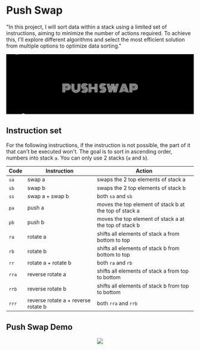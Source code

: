 # Push Swap

"In this project, I will sort data within a stack using a limited set of instructions, aiming to minimize the number of actions required. To achieve this, I'll explore different algorithms and select the most efficient solution from multiple options to optimize data sorting."

<div align="center" max-width="auto" max-height="auto">
	<img src="./image/push_image.jpg" max-height="250" alight="center">
</div>

## Instruction set

For the following instructions, if the instruction is not possible, the part of it that can't be executed won't. The goal is to sort in ascending order, numbers into stack `a`. You can only use 2 stacks (`a` and `b`). 

| Code  | Instruction                         | Action                                                 |
| ----- | ----------------------------------- | ------------------------------------------------------ |
| `sa`  | swap a                              | swaps the 2 top elements of stack a                    |
| `sb`  | swap b                              | swaps the 2 top elements of stack b                    |
| `ss`  | swap a + swap b                     | both `sa` and `sb`                                     |
| `pa`  | push a                              | moves the top element of stack b at the top of stack a |
| `pb`  | push b                              | moves the top element of stack a at the top of stack b |
| `ra`  | rotate a                            | shifts all elements of stack a from bottom to top      |
| `rb`  | rotate b                            | shifts all elements of stack b from bottom to top      |
| `rr`  | rotate a + rotate b                 | both `ra` and `rb`                                     |
| `rra` | reverse rotate a                    | shifts all elements of stack a from top to bottom      |
| `rrb` | reverse rotate b                    | shifts all elements of stack b from top to bottom      |
| `rrr` | reverse rotate a + reverse rotate b | both `rra` and `rrb`                                   |

## Push Swap Demo

<div align="center" max-width="auto" max-height="auto">
	<img src="./image/push_video.gif" max-height="250" alight="center">
</div>
